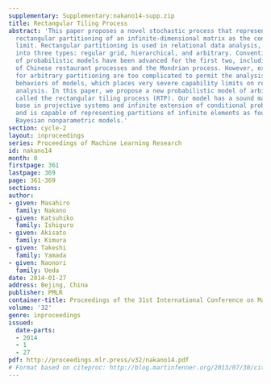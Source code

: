 ```yaml
---
supplementary: Supplementary:nakano14-supp.zip
title: Rectangular Tiling Process
abstract: 'This paper proposes a novel stochastic process that represents the arbitrary
  rectangular partitioning of an infinite-dimensional matrix as the conditional projective
  limit. Rectangular partitioning is used in relational data analysis, and is classified
  into three types: regular grid, hierarchical, and arbitrary. Conventionally, a variety
  of probabilistic models have been advanced for the first two, including the product
  of Chinese restaurant processes and the Mondrian process. However, existing models
  for arbitrary partitioning are too complicated to permit the analysis of the statistical
  behaviors of models, which places very severe capability limits on relational data
  analysis. In this paper, we propose a new probabilistic model of arbitrary partitioning
  called the rectangular tiling process (RTP). Our model has a sound mathematical
  base in projective systems and infinite extension of conditional probabilities,
  and is capable of representing partitions of infinite elements as found in ordinary
  Bayesian nonparametric models.'
section: cycle-2
layout: inproceedings
series: Proceedings of Machine Learning Research
id: nakano14
month: 0
firstpage: 361
lastpage: 369
page: 361-369
sections: 
author:
- given: Masahiro
  family: Nakano
- given: Katsuhiko
  family: Ishiguro
- given: Akisato
  family: Kimura
- given: Takeshi
  family: Yamada
- given: Naonori
  family: Ueda
date: 2014-01-27
address: Bejing, China
publisher: PMLR
container-title: Proceedings of the 31st International Conference on Machine Learning
volume: '32'
genre: inproceedings
issued:
  date-parts:
  - 2014
  - 1
  - 27
pdf: http://proceedings.mlr.press/v32/nakano14.pdf
# Format based on citeproc: http://blog.martinfenner.org/2013/07/30/citeproc-yaml-for-bibliographies/
---
```


